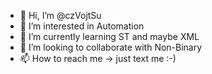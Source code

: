 - 👋 Hi, I’m @czVojtSu
- 👀 I’m interested in Automation
- 🌱 I’m currently learning ST and maybe XML
- 💞️ I’m looking to collaborate with Non-Binary
- 📫 How to reach me -> just text me :-)

<!---
czVojtSu/czVojtSu is a ✨ special ✨ repository because its `README.md` (this file) appears on your GitHub profile.
You can click the Preview link to take a look at your changes.
--->
